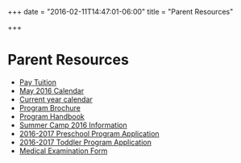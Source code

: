 +++
date = "2016-02-11T14:47:01-06:00"
title = "Parent Resources"

+++

# Parent Resources

* [Pay Tuition](https://www.eservicepayments.com/cgi-bin/Vanco_ver3.vps?appver3=tYgT1GfNxRUldiimjHMvOW9MBpluIFiU5sGXesGT0_xskSODEa-Up5lt373GHnco2evTpo0mld6BrVzd2nG0pwtHUJrrzprYHQf-D17pxnM=&ver=3)
* [May 2016 Calendar](/assets/preschool/calendars/2016-may.pdf)
* [Current year calendar](/assets/preschool/calendars/fy2016.pdf)
* [Program Brochure](/assets/preschool/resurrection-preschool-brochure-2016-january.pdf)
* [Program Handbook](/assets/preschool/handbooks/fy2017.pdf)
* [Summer Camp 2016 Information](/assets/preschool/summer-camp-2016.pdf)
* [2016-2017 Preschool Program Application](/assets/preschool/applications/fy2017-preschool.doc)
* [2016-2017 Toddler Program Application](/assets/preschool/applications/fy2017-toddler.doc)
* [Medical Examination Form](/assets/preschool/medical-examination-form.pdf)
